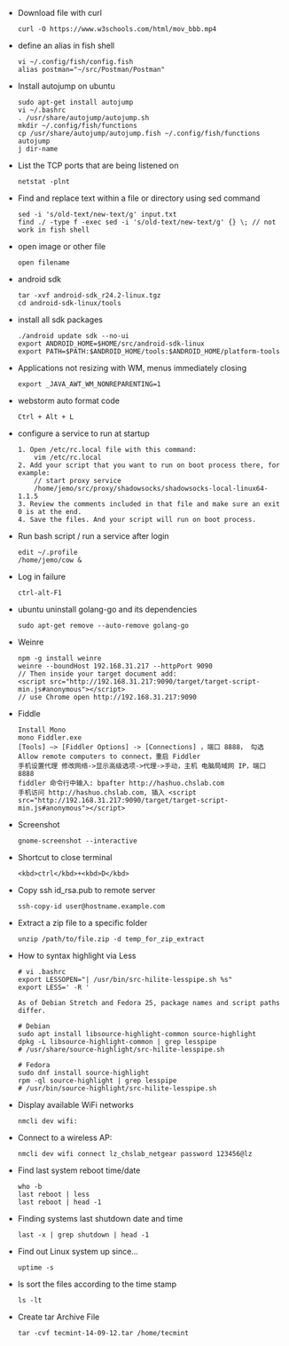 - Download file with curl

      curl -O https://www.w3schools.com/html/mov_bbb.mp4

- define an alias in fish shell

      vi ~/.config/fish/config.fish
      alias postman="~/src/Postman/Postman"

- Install autojump on ubuntu

      sudo apt-get install autojump
      vi ~/.bashrc
      . /usr/share/autojump/autojump.sh
      mkdir ~/.config/fish/functions
      cp /usr/share/autojump/autojump.fish ~/.config/fish/functions
      autojump
      j dir-name

- List the TCP ports that are being listened on

      netstat -plnt 

- Find and replace text within a file or directory using sed command

      sed -i 's/old-text/new-text/g' input.txt
      find ./ -type f -exec sed -i 's/old-text/new-text/g' {} \; // not work in fish shell

- open image or other file

      open filename

- android sdk

      tar -xvf android-sdk_r24.2-linux.tgz
      cd android-sdk-linux/tools

- install all sdk packages

      ./android update sdk --no-ui
      export ANDROID_HOME=$HOME/src/android-sdk-linux
      export PATH=$PATH:$ANDROID_HOME/tools:$ANDROID_HOME/platform-tools

- Applications not resizing with WM, menus immediately closing

      export _JAVA_AWT_WM_NONREPARENTING=1

- webstorm  auto format code

      Ctrl + Alt + L

- configure a service to run at startup

      1. Open /etc/rc.local file with this command:
          vim /etc/rc.local
      2. Add your script that you want to run on boot process there, for example:
          // start proxy service
          /home/jemo/src/proxy/shadowsocks/shadowsocks-local-linux64-1.1.5
      3. Review the comments included in that file and make sure an exit 0 is at the end.
      4. Save the files. And your script will run on boot process.

- Run bash script / run a service after login

      edit ~/.profile
      /home/jemo/cow &

- Log in failure

      ctrl-alt-F1

- ubuntu uninstall golang-go and its dependencies

      sudo apt-get remove --auto-remove golang-go

- Weinre

      npm -g install weinre
      weinre --boundHost 192.168.31.217 --httpPort 9090
      // Then inside your target document add:
      <script src="http://192.168.31.217:9090/target/target-script-min.js#anonymous"></script>
      // use Chrome open http://192.168.31.217:9090

- Fiddle

  ```
  Install Mono
  mono Fiddler.exe
  [Tools] –> [Fiddler Options] -> [Connections] ，端口 8888， 勾选 Allow remote computers to connect，重启 Fiddler
  手机设置代理 修改网络->显示高级选项->代理->手动，主机 电脑局域网 IP，端口 8888
  fiddler 命令行中输入: bpafter http://hashuo.chslab.com
  手机访问 http://hashuo.chslab.com, 插入 <script src="http://192.168.31.217:9090/target/target-script-min.js#anonymous"></script>
  
  ```

- Screenshot

  ```
  gnome-screenshot --interactive
  ```

- Shortcut to close terminal

  ```
  <kbd>ctrl</kbd>+<kbd>D</kbd>
  ```

- Copy ssh id_rsa.pub to remote server

  ```
  ssh-copy-id user@hostname.example.com
  ```

- Extract a zip file to a specific folder

  ```
  unzip /path/to/file.zip -d temp_for_zip_extract
  ```

- How to syntax highlight via Less

  ```
  # vi .bashrc
  export LESSOPEN="| /usr/bin/src-hilite-lesspipe.sh %s"
  export LESS=' -R '

  As of Debian Stretch and Fedora 25, package names and script paths differ. 

  # Debian
  sudo apt install libsource-highlight-common source-highlight
  dpkg -L libsource-highlight-common | grep lesspipe
  # /usr/share/source-highlight/src-hilite-lesspipe.sh

  # Fedora
  sudo dnf install source-highlight
  rpm -ql source-highlight | grep lesspipe
  # /usr/bin/source-highlight/src-hilite-lesspipe.sh
  ```
- Display available WiFi networks

  ```
  nmcli dev wifi:
  ```

- Connect to a wireless AP:

  ```
  nmcli dev wifi connect lz_chslab_netgear password 123456@lz

- Find last system reboot time/date

  ```
  who -b
  last reboot | less
  last reboot | head -1
  ```

- Finding systems last shutdown date and time

  ```
  last -x | grep shutdown | head -1
  ```

- Find out Linux system up since…

  ```
  uptime -s
  ```

- ls sort the files according to the time stamp

      ls -lt

- Create tar Archive File

      tar -cvf tecmint-14-09-12.tar /home/tecmint
